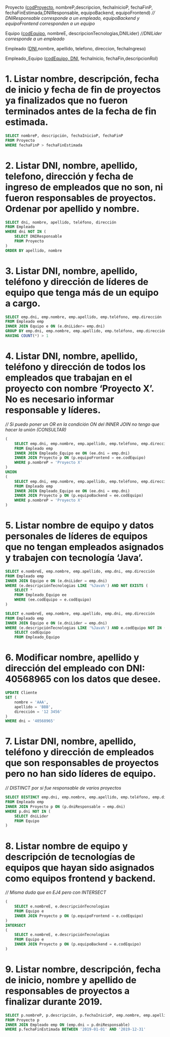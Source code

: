 Proyecto (<ins>codProyecto</ins>, nombreP,descripcion, fechaInicioP, fechaFinP, fechaFinEstimada,DNIResponsable, equipoBackend, equipoFrontend) *// DNIResponsable corresponde a un empleado, equipoBackend y equipoFrontend corresponden a un equipo*

Equipo (<ins>codEquipo</ins>, nombreE, descripcionTecnologias,DNILider) *//DNILider corresponde a un empleado*

Empleado (<ins>DNI</ins>,nombre, apellido, telefono, direccion, fechaIngreso)

Empleado_Equipo (<ins>codEquipo, DNI</ins>, fechaInicio, fechaFin,descripcionRol)

# 1. Listar nombre, descripción, fecha de inicio y fecha de fin de proyectos ya finalizados que no fueron terminados antes de la fecha de fin estimada.

```sql
SELECT nombreP, descripción, fechaInicioP, fechaFinP
FROM Proyecto
WHERE fechaFinP > fechaFinEstimada
```

# 2. Listar DNI, nombre, apellido, telefono, dirección y fecha de ingreso de empleados que no son, ni fueron responsables de proyectos. Ordenar por apellido y nombre.

```sql
SELECT dni, nombre, apellido, teléfono, dirección
FROM Empleado
WHERE dni NOT IN (
    SELECT DNIResponsable
    FROM Proyecto
)
ORDER BY apellido, nombre
```

# 3. Listar DNI, nombre, apellido, teléfono y dirección de líderes de equipo que tenga más de un equipo a cargo.

```sql
SELECT emp.dni, emp.nombre, emp.apellido, emp.teléfono, emp.dirección
FROM Empleado emp
INNER JOIN Equipo e ON (e.dniLider= emp.dni)
GROUP BY emp.dni, emp.nombre, emp.apellido, emp.teléfono, emp.dirección
HAVING COUNT(*) > 1
```

# 4. Listar DNI, nombre, apellido, teléfono y dirección de todos los empleados que trabajan en el proyecto con nombre ‘Proyecto X’. No es necesario informar responsable y líderes.

*// Si puedo poner un OR en la condición ON del INNER JOIN no tengo que hacer la unión (CONSULTAR)*

```sql
(
    SELECT emp.dni, emp.nombre, emp.apellido, emp.teléfono, emp.dirección
    FROM Empleado emp
    INNER JOIN Empleado_Equipo ee ON (ee.dni = emp.dni)
    INNER JOIN Proyecto p ON (p.equipoFrontend = ee.codEquipo)
    WHERE p.nombreP = 'Proyecto X'
)
UNION
(
    SELECT emp.dni, emp.nombre, emp.apellido, emp.teléfono, emp.dirección
    FROM Empleado emp
    INNER JOIN Empleado_Equipo ee ON (ee.dni = emp.dni)
    INNER JOIN Proyecto p ON (p.equipoBackend = ee.codEquipo)
    WHERE p.nombreP = 'Proyecto X' 
)
```

# 5. Listar nombre de equipo y datos personales de líderes de equipos que no tengan empleados asignados y trabajen con tecnología ‘Java’.

```sql
SELECT e.nombreE, emp.nombre, emp.apellido, emp.dni, emp.dirección
FROM Empleado emp
INNER JOIN Equipo e ON (e.dniLider = emp.dni)
WHERE (e.descripciónTecnologias LIKE '%Java%') AND NOT EXISTS (
    SELECT *
    FROM Empleado_Equipo ee
    WHERE (ee.codEquipo = e.codEquipo)
)
```

```sql
SELECT e.nombreE, emp.nombre, emp.apellido, emp.dni, emp.dirección
FROM Empleado emp
INNER JOIN Equipo e ON (e.dniLider = emp.dni)
WHERE (e.descripciónTecnologias LIKE '%Java%') AND e.codEquipo NOT IN (
    SELECT codEquipo
    FROM Empleado_Equipo
```

# 6. Modificar nombre, apellido y dirección del empleado con DNI: 40568965 con los datos que desee.

```sql
UPDATE Cliente
SET (
    nombre = 'AAA',
    apellido = 'BBB',
    dirección = '12 3456'
)
WHERE dni = '40568965'
```

# 7. Listar DNI, nombre, apellido, teléfono y dirección de empleados que son responsables de proyectos pero no han sido líderes de equipo.

*// DISTINCT por si fue responsable de varios proyectos*

```sql
SELECT DISTINCT emp.dni, emp.nombre, emp.apellido, emp.teléfono, emp.dirección
FROM Empleado emp
INNER JOIN Proyecto p ON (p.dniResponsable = emp.dni)
WHERE p.dni NOT IN (
    SELECT dniLider
    FROM Equipo
)
```

# 8. Listar nombre de equipo y descripción de tecnologías de equipos que hayan sido asignados como equipos frontend y backend.

*// Misma duda que en EJ4 pero con INTERSECT*

```sql
(
    SELECT e.nombreE, e.descripciónTecnologias
    FROM Equipo e
    INNER JOIN Proyecto p ON (p.equipoFrontend = e.codEquipo)
)
INTERSECT
(
    SELECT e.nombreE, e.descripciónTecnologias
    FROM Equipo e
    INNER JOIN Proyecto p ON (p.equipoBackend = e.codEquipo)
)
```

# 9. Listar nombre, descripción, fecha de inicio, nombre y apellido de responsables de proyectos a finalizar durante 2019.

```sql
SELECT p.nombreP, p.descripción, p.fechaInicioP, emp.nombre, emp.apellido
FROM Proyecto p
INNER JOIN Empleado emp ON (emp.dni = p.dniResponsable)
WHERE p.fechaFinEstimada BETWEEN '2019-01-01' AND '2019-12-31'
```